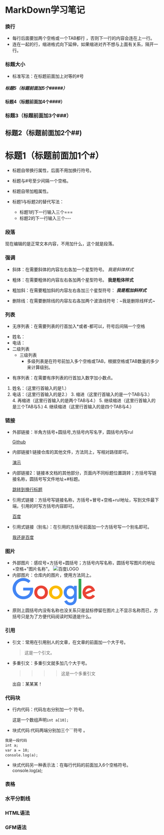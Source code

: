 # MarkDown学习笔记
### 换行 
- 每行后面要加两个空格或一个TAB都行	，否则下一行的内容会连在上一行。	
- 连在一起的行，缩进格式向下延伸，如果缩进对齐不想与上面有关系，隔开一行。

### 标题大小
- 标准写法：在标题前面加上对等的#号
##### 标题5（标题前面加5个#####）
#### 标题4（标题前面加4个####）
### 标题3（标题前面加3个###）
## 标题2（标题前面加2个##)
# 标题1（标题前面加1个#） 
  - 标题自带换行属性，后面不用加换行符号。
  - 标题与#号至少间隔一个空格。
  - 标题自带加粗属性。

- 标题1与标题2的替代写法：	
  - 标题1的下一行输入三个===	
  - 标题2的下一行输入三个---	

### 段落
现在编辑的是正常文本内容，不用加什么，这个就是段落。	

### 强调
- 斜体：在需要斜体的内容左右各加一个星型符号。 *我是斜体样式*

- 粗体：在需要粗体的内容左右各加两个星型符号。 **我是粗体样式**

- 粗加斜：在需要粗加斜的内容左右各加三个星型符号： ***我是粗加斜样式***

- 删除线：在需要删除线的内容左右各加两个波浪线符号：~我是删除线样式~

### 列表
- 无序列表：在需要列表的行首加入*或者-都可以，符号后间隔一个空格
* 姓名：
* 电话：
 * 二级列表
   * 三级列表
     * 多级列表是在符号前加入多个空格或TAB，根据空格或TAB数量的多少来计算级别。

- 有序列表：在需要有序列表的行首加入数字加小数点。
1. 姓名：（这里行首输入的是1.）	
2. 电话：（这里行首输入的是2.）
	3.  缩进（这里行首输入的是一个TAB与3.）	
		4. 再缩进（这里行首输入的是两个TAB与4.）
			5.  继续缩进（这里行首输入的是三个TAB与5.)
				4.  继续缩进（这里行首输入的是四个TAB与4.）

### 链接
- 外部链接：半角方括号+圆括号,方括号内写名字，圆括号内写rul

  [Github](https://www.github.com)
- 内部链接1:链接仓库的其他文件，方法同上，写相对路径即可。

  [演示](test.md)
- 内部链接2：链接本文档的其他部分，页面内不同标题位置跳转；方括号写链接名称，圆括号写文件地址+#标题。

  [跳转到换行标题](MarkDown学习笔记.md#换行)
- 引用式链接：方括号写链接名称，方括号+冒号+空格+rul地址，写到文件最下端，引用的时写方括号内容即可。

  [百度] 
- 引用式链接（别名）：在引用的方括号前面加一个方括号写一个别名即可。

  [我还是百度][百度]

### 图片
- 外部图片：感叹号+方括号+圆括号；方括号内写名称，圆括号写图片的地址+空格+"图片名称"。
  ![百度LOGO](https://www.baidu.com/img/PCtm_d9c8750bed0b3c7d089fa7d55720d6cf.png "百度网站搞过来的图片")
- 内部图片：仓库内的图片，使用方法同上。	
  ![谷歌logo](images/googlelogo_color_272x92dp.png "图片是仓库内的")
- 原则上圆括号内没有名称也没关系只是鼠标停留在图片上不显示名称而已，方括号只是为了方便代码阅读时知道是什么。

### 引用
- 引文：常用在引用别人的文章，在文章的前面加一个大于号。	
   >这是一个引文。
- 多重引文：多重引文就多加几个大于号。	
   >>>> 这是一个多重引文	

   出自：某某某！	

### 代码块
- 行内代码：代码左右分别加一个`符号。	

  这是一个数组声明`int a[10];`
- 块式代码:代码两端分别加三个```符号 。
```
我是一段代码
int a;
var a = 10; 
console.log(a);
```
- 块式代码另一种表示法：在每行代码的前面加入6个空格符号。
      console.log(a);


### 表格

### 水平分割线

### HTML语法

### GFM语法

<!--             下面是本文档中用到的链接                   -->		

[百度]: http://baidu.com
